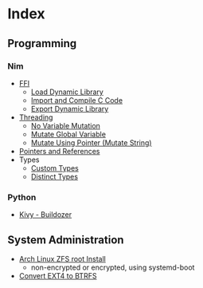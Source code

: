 # Index

## Programming

### Nim
  - [FFI](Programming/Nim/FFI/README.md)
    - [Load Dynamic Library](Programming/Nim/FFI/dynLib.nim)
    - [Import and Compile C Code](Programming/Nim/FFI/importc.nim)
    - [Export Dynamic Library](Programming/Nim/FFI/exportc.nim)
  - [Threading](Programming/Nim/Threading/README.md)
    - [No Variable Mutation](Programming/Nim/Threading/threadingNoMutate.nim)
    - [Mutate Global Variable](Programming/Nim/Threading/threadingMutateGlobal.nim)
    - [Mutate Using Pointer (Mutate String)](Programming/Nim/Threading/threadingMutatePointer.nim)
  - [Pointers and References](Programming/Nim/pointersAndReferences.nim)
  - Types
    - [Custom Types](Programming/Nim/CustomTypes/customTypes.nim)
    - [Distinct Types](Programming/Nim/DistinctTypes/distinctTypes.nim)

### Python
  - [Kivy - Buildozer](Programming/Python/Kivy/Buildozer-on-Arch.md)

## System Administration
  - [Arch Linux ZFS root Install](SystemAdministration/Arch-ZFS-Root.md)
    - non-encrypted or encrypted, using systemd-boot
  - [Convert EXT4 to BTRFS](SystemAdministration/Convert-EXT4-to-BTRFS.md)

